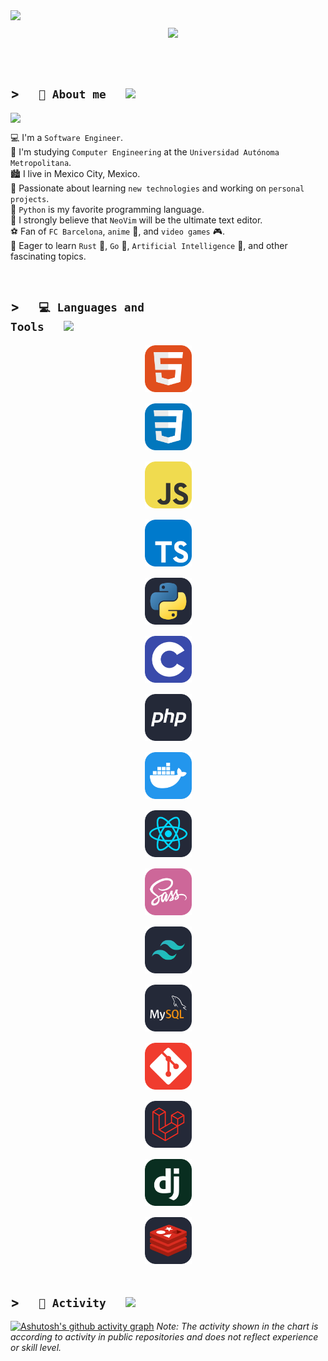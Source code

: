 <!-- Presentation section -->
<section align="center" style="display: flex; align-items: center;">
  <a href="https://github.com/RoboG-11" style="height: 75px;">
    <img src="https://readme-typing-svg.demolab.com?font=Sixtyfour&size=23&duration=4000&pause=102&color=E6D5AC&background=006EFF00&center=true&vCenter=true&multiline=true&repeat=false&width=600&height=75&lines=Hello+World%2C+I'm+Brian;Welcome+to+my+profile+%3AD" 
         style="max-width: 600px; height: 75px; object-fit: cover;" />
  </a>
  
  <a href="https://github.com/RoboG-11" style="width: 100%; max-width: 829px; height: auto;">
    <img src="https://i.pinimg.com/originals/f9/57/6f/f9576fca9fc8ef79976a1d6327bbe9ae.gif" 
         style="width: 100%; height: auto; object-fit: cover;" />
  </a>
</section>
<br/>



<!-- About me section -->
## > <code>⠀⠀🧐 About me⠀⠀</code> <a href="https://github.com/RoboG-11"> <img src="https://media2.giphy.com/media/v1.Y2lkPTc5MGI3NjExaWJ1MWFkNTJyNG9hdm1zd2c1NWFhaDkzdzBva2EzcW5seHBpYnJvcSZlcD12MV9pbnRlcm5hbF9naWZfYnlfaWQmY3Q9cw/Qyml5wziJeHreuOdzu/giphy.webp" width="50px"/>
</a>

<div style="display: flex; flex-wrap: wrap;">
  <div>
    <img align="right" src="https://media0.giphy.com/media/v1.Y2lkPTc5MGI3NjExMWw1NTQ3bml6bHlwa2VkMm1lN3BkdHl4cTQ4Y3dvcnpjcTB3eWg3MiZlcD12MV9pbnRlcm5hbF9naWZfYnlfaWQmY3Q9Zw/rzcYzbp8BZmwWTUPFa/giphy.webp" style="width: 175px;"/>
  </div>

  <p>
    💻 I'm a <code>Software Engineer</code>. <br>
    🏫 I'm studying <code>Computer Engineering</code> at the <code>Universidad Autónoma Metropolitana</code>.<br>
    🏙️ I live in Mexico City, Mexico.<br>
    🚀 Passionate about learning <code>new technologies</code> and working on <code>personal projects</code>.<br>
    🐍 <code>Python</code> is my favorite programming language.<br>
    👑 I strongly believe that <code>NeoVim</code> will be the ultimate text editor.<br>
    ⚽ Fan of <code>FC Barcelona</code>, <code>anime</code> 🎌, and <code>video games</code> 🎮.<br>
    🧠 Eager to learn <code>Rust</code> 🦀, <code>Go</code> 🦘, <code>Artificial Intelligence</code> 🤖, and other fascinating topics.<br>
  </p>
  <br/>
</div>


<!-- Languages and Technologies section -->
## > <code>⠀⠀💻 Languages and Tools⠀⠀</code> <img src="https://media2.giphy.com/media/v1.Y2lkPTc5MGI3NjExc3FiNXp0azN5MnZ0dGZ3cTl6aGkydzlieGNhc2xoOTloM3UycWx5ZyZlcD12MV9pbnRlcm5hbF9naWZfYnlfaWQmY3Q9cw/iJsjsm6dhNPiQBvztq/giphy.webp" width="50px"/>

<section align="center" style="display: flex; flex-direction: column; align-items: center;">
  <div style="display: flex; flex-direction: column; gap: 15px;">
    <div style="display: flex; flex-direction: column; gap: 15px;">
      <a href="https://github.com/RoboG-11"><img src="https://raw.githubusercontent.com/tandpfun/skill-icons/main/icons/HTML.svg" alt="html" width="75" height="75"></a>
      <a href="https://github.com/RoboG-11"><img src="https://raw.githubusercontent.com/tandpfun/skill-icons/main/icons/CSS.svg" alt="css" width="75" height="75"></a>
      <a href="https://github.com/RoboG-11"><img src="https://raw.githubusercontent.com/tandpfun/skill-icons/main/icons/JavaScript.svg" alt="js" width="75" height="75"></a>
      <a href="https://github.com/RoboG-11"><img src="https://raw.githubusercontent.com/tandpfun/skill-icons/main/icons/TypeScript.svg" alt="ts" width="75" height="75"></a>
      <a href="https://github.com/RoboG-11"><img src="https://raw.githubusercontent.com/tandpfun/skill-icons/main/icons/Python-Dark.svg" alt="py" width="75" height="75"></a>
      <a href="https://github.com/RoboG-11"><img src="https://raw.githubusercontent.com/tandpfun/skill-icons/main/icons/C.svg" alt="c" width="75" height="75"></a>
      <a href="https://github.com/RoboG-11"><img src="https://raw.githubusercontent.com/tandpfun/skill-icons/main/icons/PHP-Dark.svg" alt="php" width="75" height="75"></a>
      <a href="https://github.com/RoboG-11"><img src="https://raw.githubusercontent.com/tandpfun/skill-icons/main/icons/Docker.svg" alt="docker" width="75" height="75"></a>
    </div>
    <div style="display: flex; flex-direction: column; gap: 15px;">
      <a href="https://github.com/RoboG-11"><img src="https://raw.githubusercontent.com/tandpfun/skill-icons/main/icons/React-Dark.svg" alt="react" width="75" height="75"></a>
      <a href="https://github.com/RoboG-11"><img src="https://raw.githubusercontent.com/tandpfun/skill-icons/main/icons/Sass.svg" alt="sass" width="75" height="75"></a>
      <a href="https://github.com/RoboG-11"><img src="https://raw.githubusercontent.com/tandpfun/skill-icons/main/icons/TailwindCSS-Dark.svg" alt="tailwind" width="75" height="75"></a>
      <a href="https://github.com/RoboG-11"><img src="https://raw.githubusercontent.com/tandpfun/skill-icons/main/icons/MySQL-Dark.svg" alt="sql" width="75" height="75"></a>
      <a href="https://github.com/RoboG-11"><img src="https://raw.githubusercontent.com/tandpfun/skill-icons/main/icons/Git.svg" alt="git" width="75" height="75"></a>
      <a href="https://github.com/RoboG-11"><img src="https://raw.githubusercontent.com/tandpfun/skill-icons/main/icons/Laravel-Dark.svg" alt="laravel" width="75" height="75"></a>
      <a href="https://github.com/RoboG-11"><img src="https://raw.githubusercontent.com/tandpfun/skill-icons/main/icons/Django.svg" alt="django" width="75" height="75"></a>
      <a href="https://github.com/RoboG-11"><img src="https://raw.githubusercontent.com/tandpfun/skill-icons/main/icons/Redis-Dark.svg" alt="redis" width="75" height="75"></a>
    </div>
  </div>
</section>

<br/>


<!-- Activity section -->
## > <code>⠀⠀💼 Activity⠀⠀</code> <img src="https://media3.giphy.com/media/v1.Y2lkPTc5MGI3NjExejg3ZG05MjZ0ZGttaTB1czEyYW9peHdmdG0ycjdzNDJ4MTkxM2N4biZlcD12MV9pbnRlcm5hbF9naWZfYnlfaWQmY3Q9cw/UdjU3Rt39cCzPZQHtb/giphy.webp" width="50px"/>
[![Ashutosh's github activity graph](https://github-readme-activity-graph.vercel.app/graph?username=RoboG-11&theme=merko&area=true&custom_title=RoboG's%20github%20activity%20graph)](https://github.com/RoboG-11)
*Note: The activity shown in the chart is according to activity in public repositories and does not reflect experience or skill level.*
<br/>
